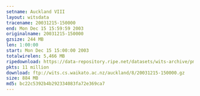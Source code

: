 ```yaml
---
setname: Auckland VIII
layout: witsdata
tracename: 20031215-150000
end: Mon Dec 15 15:59:59 2003
originalname: 20031215-150000
gzsize: 244 MB
len: 1:00:00
start: Mon Dec 15 15:00:00 2003
totalwirelen: 5,466 MB
ripedownload: https://data-repository.ripe.net/datasets/wits-archive/pma/long/auck/8//20031215-150000.gz
pkts: 11 million
download: ftp://wits.cs.waikato.ac.nz/auckland/8/20031215-150000.gz
size: 884 MB
md5: bc22c5392b4b292334083fa72e369ca7
---
```

